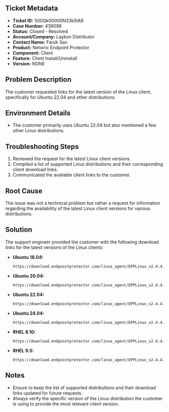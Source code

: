 ## Ticket Metadata
- **Ticket ID:** 500Qk00000N33k5IAB
- **Case Number:** 439098
- **Status:** Closed - Resolved
- **Account/Company:** Laykon Distributor
- **Contact Name:** Faruk Sarı
- **Product:** Netwrix Endpoint Protector
- **Component:** Client
- **Feature:** Client Install/Uninstall
- **Version:** NONE

## Problem Description
The customer requested links for the latest version of the Linux client, specifically for Ubuntu 22.04 and other distributions.

## Environment Details
- The customer primarily uses Ubuntu 22.04 but also mentioned a few other Linux distributions.

## Troubleshooting Steps
1. Reviewed the request for the latest Linux client versions.
2. Compiled a list of supported Linux distributions and their corresponding client download links.
3. Communicated the available client links to the customer.

## Root Cause
The issue was not a technical problem but rather a request for information regarding the availability of the latest Linux client versions for various distributions.

## Solution
The support engineer provided the customer with the following download links for the latest versions of the Linux clients:

- **Ubuntu 18.04:** 
  ```
  https://download.endpointprotector.com/linux_agent/EPPLinux_v2.4.4.1004/EPPClient_ubuntu_18.04_v2.4.4.1004_x86_64.tar.gz
  ```
- **Ubuntu 20.04:** 
  ```
  https://download.endpointprotector.com/linux_agent/EPPLinux_v2.4.4.1004/EPPClient_ubuntu_20.04_v2.4.4.1004_x86_64.tar.gz
  ```
- **Ubuntu 22.04:** 
  ```
  https://download.endpointprotector.com/linux_agent/EPPLinux_v2.4.4.1004/EPPClient_ubuntu_22.04_v2.4.4.1004_x86_64.tar.gz
  ```
- **Ubuntu 24.04:** 
  ```
  https://download.endpointprotector.com/linux_agent/EPPLinux_v2.4.4.1004/EPPClient_ubuntu_24.04_v2.4.4.1004_x86_64.tar.gz
  ```
- **RHEL 8.10:** 
  ```
  https://download.endpointprotector.com/linux_agent/EPPLinux_v2.4.4.1004/EPPClient_rhel_8.10_v2.4.4.1004_x86_64.tar.gz
  ```
- **RHEL 9.5:** 
  ```
  https://download.endpointprotector.com/linux_agent/EPPLinux_v2.4.4.1004/EPPClient_rhel_9.5_v2.4.4.1004_x86_64.tar.gz
  ```

## Notes
- Ensure to keep the list of supported distributions and their download links updated for future requests.
- Always verify the specific version of the Linux distribution the customer is using to provide the most relevant client version.